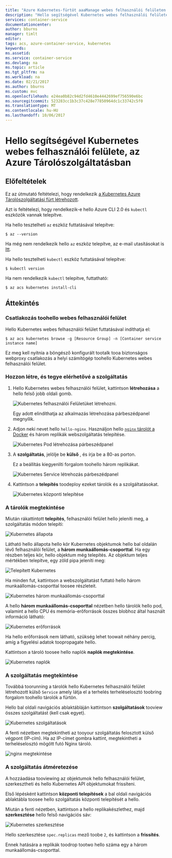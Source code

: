 ```yaml
---
title: "Azure Kubernetes-fürtöt aaaManage webes felhasználói felületen |} Microsoft Docs"
description: "Hello segítségével Kubernetes webes felhasználói felülete, az Azure Tárolószolgáltatásban"
services: container-service
documentationcenter: 
author: bburns
manager: timlt
editor: 
tags: acs, azure-container-service, kubernetes
keywords: 
ms.assetid: 
ms.service: container-service
ms.devlang: na
ms.topic: article
ms.tgt_pltfrm: na
ms.workload: na
ms.date: 02/21/2017
ms.author: bburns
ms.custom: mvc
ms.openlocfilehash: e24ea0b82c94d2fd4610e4442699ef756590e6bc
ms.sourcegitcommit: 523283cc1b3c37c428e77850964dc1c33742c5f0
ms.translationtype: MT
ms.contentlocale: hu-HU
ms.lasthandoff: 10/06/2017
---
```

# <a name="using-hello-kubernetes-web-ui-with-azure-container-service"></a>Hello segítségével Kubernetes webes felhasználói felülete, az Azure Tárolószolgáltatásban

## <a name="prerequisites"></a>Előfeltételek
Ez az útmutató feltételezi, hogy rendelkezik [a Kubernetes Azure Tárolószolgáltatási fürt létrehozott](container-service-kubernetes-walkthrough.md).


Azt is feltételezi, hogy rendelkezik-e hello Azure CLI 2.0 és `kubectl` eszközök vannak telepítve.

Ha hello tesztelheti `az` eszköz futtatásával telepítve:

```console
$ az --version
```

Ha még nem rendelkezik hello `az` eszköz telepítve, az e-mail utasításokat is [Itt](https://github.com/azure/azure-cli#installation).

Ha hello tesztelheti `kubectl` eszköz futtatásával telepítve:

```console
$ kubectl version
```

Ha nem rendelkezik `kubectl` telepítve, futtatható:

```console
$ az acs kubernetes install-cli
```

## <a name="overview"></a>Áttekintés

### <a name="connect-toohello-web-ui"></a>Csatlakozás toohello webes felhasználói felület
Hello Kubernetes webes felhasználói felület futtatásával indíthatja el:

```console
$ az acs kubernetes browse -g [Resource Group] -n [Container service instance name]
```

Ez meg kell nyitnia a böngésző konfigurált tootalk tooa biztonságos webproxy csatlakozás a helyi számítógép toohello Kubernetes webes felhasználói felület.

### <a name="create-and-expose-a-service"></a>Hozzon létre, és tegye elérhetővé a szolgáltatás
1. Hello Kubernetes webes felhasználói felület, kattintson **létrehozása** a hello felső jobb oldali gomb.

    ![Kubernetes felhasználói Felületüket létrehozni.](./media/container-service-kubernetes-ui/create.png)

    Egy adott elindíthatja az alkalmazás létrehozása párbeszédpanel megnyílik.

2. Adjon neki nevet hello `hello-nginx`. Használjon hello [ `nginx` tárolót a Docker](https://hub.docker.com/_/nginx/) és három replikák webszolgáltatás telepítése.

    ![Kubernetes Pod létrehozása párbeszédpanel](./media/container-service-kubernetes-ui/nginx.png)

3. A **szolgáltatás**, jelölje be **külső** , és írja be a 80-as porton.

    Ez a beállítás kiegyenlíti forgalom toohello három replikákat.

    ![Kubernetes Service létrehozás párbeszédpanel](./media/container-service-kubernetes-ui/service.png)

4. Kattintson a **telepítés** toodeploy ezeket tárolók és a szolgáltatásokat.

    ![Kubernetes központi telepítése](./media/container-service-kubernetes-ui/deploy.png)

### <a name="view-your-containers"></a>A tárolók megtekintése
Miután rákattintott **telepítés**, felhasználói felület hello jeleníti meg, a szolgáltatás módon telepíti:

![Kubernetes állapota](./media/container-service-kubernetes-ui/status.png)

Látható hello állapota hello kör Kubernetes objektumok hello bal oldalán lévő felhasználói felület, a **három munkaállomás-csoporttal**. Ha egy részben teljes kör, hello objektum még telepítés. Az objektum teljes mértékben telepítve, egy zöld pipa jeleníti meg:

![Telepített Kubernetes](./media/container-service-kubernetes-ui/deployed.png)

Ha minden fut, kattintson a webszolgáltatást futtató hello három munkaállomás-csoporttal toosee részleteit.

![Kubernetes három munkaállomás-csoporttal](./media/container-service-kubernetes-ui/pods.png)

A hello **három munkaállomás-csoporttal** nézetben hello tárolók hello pod, valamint a hello CPU és memória-erőforrások összes blobhoz által használt információ látható:

![Kubernetes erőforrások](./media/container-service-kubernetes-ui/resources.png)

Ha hello erőforrások nem látható, szükség lehet toowait néhány percig, amíg a figyelési adatok toopropagate hello.

Kattintson a tároló toosee hello naplók **naplók megtekintése**.

![Kubernetes naplók](./media/container-service-kubernetes-ui/logs.png)

### <a name="viewing-your-service"></a>A szolgáltatás megtekintése
Továbbá toorunning a tárolók hello Kubernetes felhasználói felület létrehozott külső `Service` amely látja el a terhelés terheléselosztó toobring forgalom toohello tárolók a fürtön.

Hello bal oldali navigációs ablaktábláján kattintson **szolgáltatások** tooview összes szolgáltatást (kell csak egyet).

![Kubernetes szolgáltatások](./media/container-service-kubernetes-ui/service-deployed.png)

A fenti nézetben megtekintheti az tooyour szolgáltatás felosztott külső végpont (IP-cím).
Ha az IP-címet gombra kattint, megtekintheti a terheléselosztó mögött futó Nginx tároló.

![nginx megtekintése](./media/container-service-kubernetes-ui/nginx-page.png)

### <a name="resizing-your-service"></a>A szolgáltatás átméretezése
A hozzáadása tooviewing az objektumok hello felhasználói felület, szerkesztheti és hello Kubernetes API objektumokat frissíteni.

Első lépésként kattintson **központi telepítések** a bal oldali navigációs ablaktábla toosee hello szolgáltatás központi telepítését a hello.

Miután a fenti nézetben, kattintson a hello replikakészlethez, majd **szerkesztése** hello felső navigációs sáv:

![Kubernetes szerkesztése](./media/container-service-kubernetes-ui/edit.png)

Hello szerkesztése `spec.replicas` mező toobe `2`, és kattintson a **frissítés**.

Ennek hatására a replikák toodrop tootwo hello száma egy a három munkaállomás-csoporttal.

 

